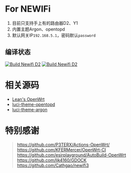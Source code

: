 # For NEWIFi

1. 目前只支持手上有的路由器D2、Y1
2. 内置主题Argon、opentopd
3. 默认网关IP`192.168.5.1`，密码默认`password`

## 编译状态

[![Build Newifi D2](https://github.com/showp1874/newifi/actions/workflows/Build_OP_Newifi_D2.yml/badge.svg)](https://github.com/showp1874/newifi/actions/workflows/Build_OP_Newifi_D2.yml)
[![Build Newifi D2](https://github.com/showp1874/newifi/actions/workflows/Build_OP_Newifi_Y1.yml/badge.svg)](https://github.com/showp1874/newifi/actions/workflows/Build_OP_Newifi_Y1.yml)

# 相关源码
* [ Lean's OpenWrt](https://github.com/coolsnowwolf/lede)
* [luci-theme-opentopd](https://github.com/sirpdboy/luci-theme-opentopd)
* [luci-theme-argon](https://github.com/jerrykuku/luci-theme-argon)

# 特别感谢
> https://github.com/P3TERX/Actions-OpenWrt/
> https://github.com/KFERMercer/OpenWrt-CI
> https://github.com/esirplayground/AutoBuild-OpenWrt
> https://github.com/ljk4160/GDOCK
> https://github.com/Cathgao/newifi3

